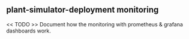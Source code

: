 ## plant-simulator-deployment monitoring
<< TODO >> Document how the monitoring with prometheus & grafana dashboards work.
